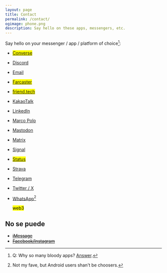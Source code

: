 ```yaml
---
layout: page
title: Contact
permalink: /contact/
ogimage: phone.png
description: Say hello on these apps, messengers, etc.
---
```

Say hello on your messenger / app / platform of choice[^1]:
- <mark><a href="https://converse.xyz/dm/paul.converse.xyz" target="_blank">Converse</a></mark>
- <a href="https://discordapp.com/users/181094465874821120" target="_blank">Discord</a>
- <a href="mailto:hey@berens.co?subject=Hey%2C%20Paul%20%F0%9F%91%8B">Email</a>
- <mark><a href="https://warpcast.com/pmb" target="_blank">Farcaster</a></mark>
- <mark><a href="https://friend.tech/berensp" target="_blank">friend.tech</a></mark>
- <a href="../assets/images/kakao.berensp.jpg" target="_blank">KakaoTalk</a>
- <a href="https://linkedin.com/in/berensp" target="_blank">LinkedIn</a>
- <a rel="me" href="https://marcopolo.me/s/paul-b-4yhvV" target="_blank">Marco Polo</a>
- <a rel="me" href="https://mas.to/@pmb" target="_blank">Mastodon</a>
- <a href="https://matrix.to/#/@berens:matrix.org" target="_blank">Matrix</a>
- <a href="https://signal.me/#eu/ZIW9Fp74JntNZR6qR3lzP75kawn7rnT4aCdYIPAOG6eeO25MvYpC5a36bQqXv57v" target="_blank">Signal</a>
- <mark><a href="https://join.status.im/u/0x04fef6e494c4db1d25d1b144f3914747cdf8164e5208dafe7fd1926d3d75e7b545ff02d0571ccf788ff0fff8065616967de51935e76d90a04a47df82cead041f57" target="_blank">Status</a></mark>
- <a href="https://www.strava.com/athletes/berenzino" target="_blank">Strava</a>
- <a href="https://t.me/berensp" target="_blank">Telegram</a>
- <a href="https://x.com/berensp" target="_blank">Twitter / X</a>
- <a href="https://web.whatsapp.com/" target="_blank">WhatsApp</a>[^2]

	<mark><span class="muted small">web3</span></mark>

[^1]: Q: Why so many bloody apps? [Answer](https://imgs.xkcd.com/comics/chat_systems.png).
[^2]: Not my fave, but Android users shan't be choosers.

## No se puede
- ~~[iMessage](/phones/)~~
- ~~[Facebook/Instagram](../fb)~~